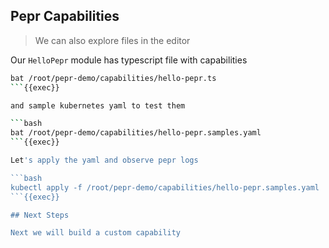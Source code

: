 ## Pepr Capabilities

> We can also explore files in the editor

Our `HelloPepr` module has typescript file with capabilities

```bash
bat /root/pepr-demo/capabilities/hello-pepr.ts
```{{exec}}

and sample kubernetes yaml to test them

```bash
bat /root/pepr-demo/capabilities/hello-pepr.samples.yaml
```{{exec}}

Let's apply the yaml and observe pepr logs

```bash
kubectl apply -f /root/pepr-demo/capabilities/hello-pepr.samples.yaml
```{{exec}}

## Next Steps 

Next we will build a custom capability
